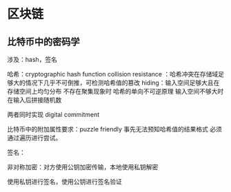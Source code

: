 # 区块链

## 比特币中的密码学

涉及：hash，签名

哈希：cryptographic hash function
collision resistance ：哈希冲突在存储域足够大的情况下几乎不可倒推，可检测哈希值的篡改
hiding：输入空间足够大且在存储空间上均匀分布 不存在聚集现象时 哈希的单向不可逆原理 
输入空间不够大时 在输入后拼接随机数

两者同时实现 digital commitment

比特币中的附加属性要求：puzzle friendly 事先无法预知哈希值的结果格式 必须通过遍历进行尝试。

签名：

非对称加密：对方使用公钥加密传输，本地使用私钥解密

使用私钥进行签名，使用公钥进行签名验证